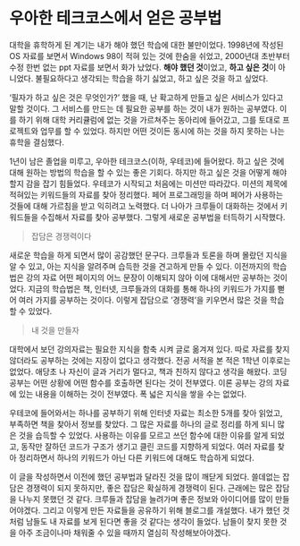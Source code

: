 # 우아한 테크코스에서 얻은 공부법

대학을 휴학하게 된 계기는 내가 해야 했던 학습에 대한 불만이었다. 1998년에 작성된 OS 자료를 보면서 Windows 98이 적혀 있는 것에 한숨을 쉬었고, 2000년대 초반부터 수정 한번 없는 ppt 자료를 보면서 화가 났었다. **해야 했던 것**이었고, **하고 싶은 것**이 아니었다. 불필요하다고 생각되는 학습을 하기 싫었고, 하고 싶은 것을 하고 싶었다.

‘필자가 하고 싶은 것은 무엇인가?’ 했을 때, 난 확고하게 만들고 싶은 서비스가 있다고 말할 것이다. 그 서비스를 만드는 데 필요한 공부를 하는 것이 내가 원하는 공부였다. 이를 하기 위해 대학 커리큘럼에 없는 것을 가르쳐주는 동아리에 들어갔고, 그를 토대로 프로젝트와 업무를 할 수 있었다. 하지만 어떤 것이든 동시에 하는 것을 하지 못하는 나는 휴학을 결심했다.

1년이 남은 졸업을 미루고, 우아한 테크코스(이하, 우테코)에 들어왔다. 하고 싶은 것에 대해 원하는 방법의 학습을 할 수 있는 좋은 기회다. 하지만 하고 싶은 것을 어떻게 해야 할지 감을 잡기 힘들었다. 우테코가 시작되고 처음에는 미션만 따라갔다. 미션의 제목에 적혀있는 키워드들의 자료를 찾아 정리했다. 페어 프로그래밍을 하며 페어가 사용하는 것들에 대해 가르침을 받고 익히려고 노력했다. 더 나아가 크루들이 대화하는 것에서 키워드들을 수집해서 자료를 찾아 공부했다. 그렇게 새로운 공부법을 터득하기 시작했다.

> 잡담은 경쟁력이다

새로운 학습을 하게 되면서 많이 공감했던 문구다. 크루들과 토론을 하며 몰랐던 지식을 알 수 있고, 아는 지식을 알려주며 습득한 것을 견고하게 만들 수 있다. 이전까지의 학습법은 강의 자료 어떤 페이지의 어느 문장이 이해되지 않아 이에 대해서만 공부하는 것이었다. 지금의 학습법은 책, 인터넷, 크루들과의 대화를 통해 하나의 키워드가 가지를 뻗어 여러 가지를 공부하는 것이다. 이렇게 잡담으로 ’경쟁력’을 키우면서 많은 것을 학습할 수 있었다.

> 내 것을 만들자

대학에서 보던 강의자료는 필요한 지식을 함축 시켜 글로 옮겨져 있다. 따로 자료를 찾지 않더라도 공부하는 것에는 지장이 없다고 생각했다. 전공 서적을 본 적은 1학년 이후로는 없었다. 애당초 나 자신이 글과 거리가 멀다고, 책과 친하지 않다고 생각을 해왔다. 코딩 공부는 어떤 상황에 어떤 함수를 호출하면 된다는 것이 전부였다. 이론 공부는 강의 자료에 있는 내용을 이해하는 것이 전부였다. 폭 넓은 지식을 쌓을 수는 없었다.

우테코에 들어와서는 하나를 공부하기 위해 인터넷 자료는 최소한 5개를 찾아 읽었고, 부족하면 책을 찾아서 정보를 찾았다. 그 많은 자료를 하나의 글로 정리를 하게 되니 많은 것을 습득할 수 있었다. 사용하는 이유를 모르고 쓰던 함수에 대한 이유를 알게 되었고, 동작만 잘하던 코드가 구조가 생기고 클린 코드를 지향하게 되었다. 여러 자료를 찾아 정리하면서 하나의 키워드가 아닌 다른 키워드에 대해도 학습하게 되었다.

이 글을 작성하면서 이전에 했던 공부법과 달라진 것을 많이 깨닫게 되었다. 쓸데없는 잡담은 경쟁력이 되지 못하지만, 좋은 잡담은 확실하게 경쟁력이 된다. 근래에는 많은 잡담을 나누지 못했던 것 같다. 크루들과 잡담을 늘려가며 좋은 정보와 아이디어를 많이 만들어야겠다. 그리고 이렇게 만든 자료들을 공유하기 위해 블로그를 개설했다. 내가 했던 것처럼 남들도 내 자료를 보게 된다면 좋을 것 같다는 생각이 들었다. 남들이 찾지 못한 것을 아주 조금이나마 채워줄 수 있을 때까지 열심히 작성해보아야겠다.
